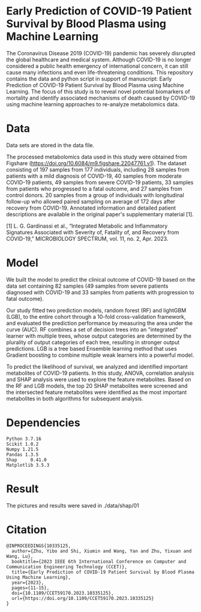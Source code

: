# Early Prediction of COVID-19 Patient Survival by  Blood Plasma using Machine Learning
The Coronavirus Disease 2019 (COVID-19) pandemic has severely disrupted the global healthcare and medical system. Although COVID-19 is no longer considered a public health emergency of international concern, it can still cause many infections and even life-threatening conditions. This repository contains the data and python script in support of manuscript: Early Prediction of COVID-19 Patient Survival by  Blood Plasma using Machine Learning. The focus of this study is to reveal novel potential biomarkers of mortality and identify associated mechanisms of death caused by COVID-19 using machine learning approaches to re-analyze metabolomics data. 

# Data
Data sets are stored in the data file.

The processed metabolomics data used in this study were obtained from Figshare (https://doi.org/10.6084/m9.figshare.22047761.v1). The dataset consisting of 197 samples from 177 individuals, including 28 samples from patients with a mild diagnosis of COVID-19, 40 samples from moderate COVID-19 patients, 49 samples from severe COVID-19 patients, 33 samples from patients who progressed to a fatal outcome, and 27 samples from control donors. 20 samples from a group of individuals with longitudinal follow-up who allowed paired sampling on average of 172 days after recovery from COVID-19.
Annotated information and detailed patient descriptions are available in the original paper's supplementary material [1].

[1] L. G. Gardinassi et al., “Integrated Metabolic and Inflammatory Signatures Associated with Severity of, Fatality of, and Recovery from COVID-19,” MICROBIOLOGY SPECTRUM, vol. 11, no. 2, Apr. 2023.

# Model
We built the model to predict the clinical outcome of COVID-19 based on the data set containing 82 samples (49 samples from severe patients diagnosed with COVID-19 and 33 samples from patients with progression to fatal outcome).

Our study fitted two prediction models, random forest (RF) and lightGBM (LGB), to the entire cohort through a 10-fold cross-validation framework, and evaluated the prediction performance by measuring the area under the curve (AUC). RF combines a set of decision trees into an "integrated" learner with multiple trees, whose output categories are determined by the plurality of output categories of each tree, resulting in stronger output predictions. LGB is a tree based Ensemble learning method that uses Gradient boosting to combine multiple weak learners into a powerful model.

To predict the likelihood of survival, we analyzed and identified important metabolites of COVID-19 patients. In this study, ANOVA, correlation analysis and SHAP analysis were used to explore the feature metabolites. Based on the RF and LGB models, the top 20 SHAP metabolites were screened and the intersected feature metabolites were identified as the most important metabolites in both algorithms for subsequent analysis.

# Dependencies
```
Python 3.7.16
Scikit 1.0.2
Numpy 1.21.5
Pandas 1.3.5
Shap	 0.41.0
Matplotlib 3.5.3
```

# Result
The pictures and results were saved in ./data/shap/01

# Citation
```
@INPROCEEDINGS{10335125,
  author={Zhu, Yibo and Shi, Xiumin and Wang, Yan and Zhu, Yixuan and Wang, Lu},
  booktitle={2023 IEEE 6th International Conference on Computer and Communication Engineering Technology (CCET)}, 
  title={Early Prediction of COVID-19 Patient Survival by Blood Plasma Using Machine Learning}, 
  year={2023},
  pages={11-15},
  doi={10.1109/CCET59170.2023.10335125},
  url={https://doi.org/10.1109/CCET59170.2023.10335125}
}
```

